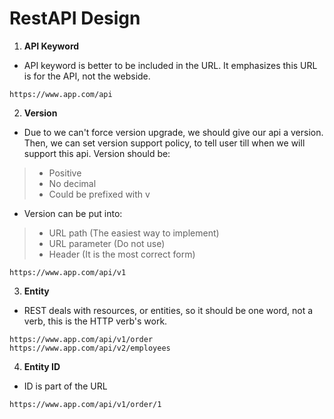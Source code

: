 # RestAPI Design

1. __API Keyword__
+ API keyword is better to be included in the URL. It emphasizes this URL is for the API, not the webside.
```Http
https://www.app.com/api
```
2. __Version__
+ Due to we can't force version upgrade, we should give our api a version. Then, we can set version support policy, to tell user till when we will support this api. Version should be:
> * Positive
> * No decimal
> * Could be prefixed with v
+ Version can be put into:
> * URL path (The easiest way to implement)
> * URL parameter (Do not use)
> * Header (It is the most correct form)
```Http
https://www.app.com/api/v1
```

3. __Entity__
+ REST deals with resources, or entities, so it should be one word, not a verb, this is the HTTP verb's work.
```Http
https://www.app.com/api/v1/order
https://www.app.com/api/v2/employees
```

4. __Entity ID__
+ ID is part of the URL
```Http
https://www.app.com/api/v1/order/1
```

